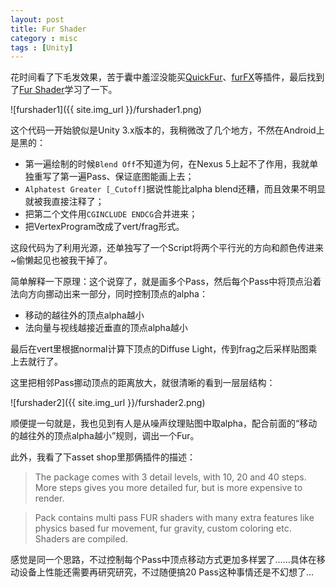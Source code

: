 ```yaml
---
layout: post
title: Fur Shader
category : misc
tags : [Unity]
---
```


花时间看了下毛发效果，苦于囊中羞涩没能买[QuickFur](https://www.assetstore.unity3d.com/#!/content/11866)、[furFX](https://www.assetstore.unity3d.com/en/#!/content/9201)等插件，最后找到了[Fur Shader](http://forum.unity3d.com/threads/fur-shader.4581/)学习了一下。

![furshader1]({{ site.img_url }}/furshader1.png)

这个代码一开始貌似是Unity 3.x版本的，我稍微改了几个地方，不然在Android上是黑的：

- 第一遍绘制的时候`Blend Off`不知道为何，在Nexus 5上起不了作用，我就单独重写了第一遍Pass、保证底图能画上去；
- `Alphatest Greater [_Cutoff]`据说性能比alpha blend还糟，而且效果不明显就被我直接注释了；
- 把第二个文件用`CGINCLUDE ENDCG`合并进来；
- 把VertexProgram改成了vert/frag形式。

这段代码为了利用光源，还单独写了一个Script将两个平行光的方向和颜色传进来~偷懒起见也被我干掉了。

简单解释一下原理：这个说穿了，就是画多个Pass，然后每个Pass中将顶点沿着法向方向挪动出来一部分，同时控制顶点的alpha：

- 移动的越往外的顶点alpha越小
- 法向量与视线越接近垂直的顶点alpha越小

最后在vert里根据normal计算下顶点的Diffuse Light，传到frag之后采样贴图乘上去就行了。

这里把相邻Pass挪动顶点的距离放大，就很清晰的看到一层层结构：

![furshader2]({{ site.img_url }}/furshader2.png)

顺便提一句就是，我也见到有人是从噪声纹理贴图中取alpha，配合前面的“移动的越往外的顶点alpha越小”规则，调出一个Fur。

此外，我看了下asset shop里那俩插件的描述：

> The package comes with 3 detail levels, with 10, 20 and 40 steps. More steps gives you more detailed fur, but is more expensive to render. 

> Pack contains multi pass FUR shaders with many extra features like physics based fur movement, fur gravity, custom coloring etc. Shaders are compiled.

感觉是同一个思路，不过控制每个Pass中顶点移动方式更加多样罢了……具体在移动设备上性能还需要再研究研究，不过随便搞20 Pass这种事情还是不幻想了...